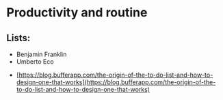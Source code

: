 # Productivity and routine

## Lists:

- Benjamin Franklin
- Umberto Eco
* [https://blog.bufferapp.com/the-origin-of-the-to-do-list-and-how-to-design-one-that-works](https://blog.bufferapp.com/the-origin-of-the-to-do-list-and-how-to-design-one-that-works)

